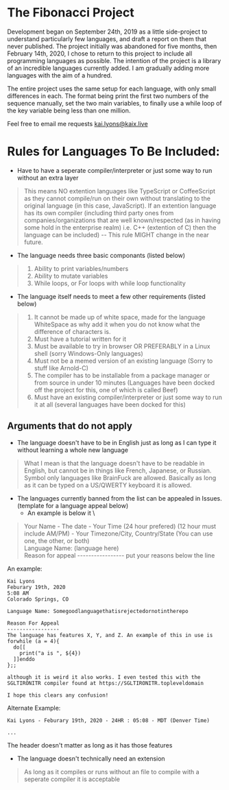 # The Fibonacci Project
Development began on September 24th, 2019 as a little side-project to understand particularly few languages, and draft a report on them that never published. The project initially was abandoned for five months, then February 14th, 2020, I chose to return to this project to include all programming languages as possible. The intention of the project is a library of an incredible languages currently added. I am gradually adding more languages with the aim of a hundred.

The entire project uses the same setup for each language, with only small differences in each. The format being print the first two numbers of the sequence manually, set the two main variables, to finally use a while loop of the key variable being less than one million.

Feel free to email me requests [kai.lyons@kaix.live](mailto:kai.lyons@kaix.live)

# Rules for Languages To Be Included:
- Have to have a seperate compiler/interpreter or just some way to run without an extra layer
> This means NO extention languages like TypeScript or CoffeeScript as they cannot compile/run on their own without translating to the original language (in this case, JavaScript). If an extention language has its own compiler (including third party ones from companies/organizations that are well known/respected (as in having some hold in the enterprise realm) i.e. C++ (extention of C) then the language can be included) -- This rule MIGHT change in the near future.

- The language needs three basic componants (listed below)
> 1. Ability to print variables/numbers
> 2. Ability to mutate variables
> 3. While loops, or For loops with while loop functionality

- The language itself needs to meet a few other requirements (listed below)
> 1. It cannot be made up of white space, made for the language WhiteSpace as why add it when you do not know what the difference of characters is.
> 2. Must have a tutorial written for it
> 3. Must be available to try in browser OR PREFERABLY in a Linux shell (sorry Windows-Only languages)
> 4. Must not be a memed version of an existing language (Sorry to stuff like Arnold-C)
> 5. The compiler has to be installable from a package manager or from source in under 10 minutes (Languages have been docked off the project for this, one of which is called Beef)
> 6. Must have an existing compiler/interpreter or just some way to run it at all (several languages have been docked for this)

## Arguments that do not apply
- The language doesn't have to be in English just as long as I can type it without learning a whole new language
> What I mean is that the language doesn't have to be readable in English, but cannot be in things like French, Japanese, or Russian. Symbol only languages like BrainFuck are allowed. Basically as long as it can be typed on a US/QWERTY keyboard it is allowed.

- The languages currently banned from the list can be appealed in Issues. (template for a language appeal below)
   - An example is below it \
> Your Name - The date - Your Time (24 hour prefered) (12 hour must include AM/PM) - Your Timezone/City, Country/State (You can use one, the other, or both) \
> Language Name: (language here) \
> Reason for appeal
> \-----------------
> put your reasons below the line 

An example:
```
Kai Lyons
Feburary 19th, 2020
5:08 AM
Colorado Springs, CO

Language Name: Somegoodlanguagethatisrejectedornotintherepo

Reason For Appeal
-----------------
The language has features X, Y, and Z. An example of this in use is
forwhile (a = 4){
  do[[
    print("a is ", ${4})
  ]]enddo
};;

although it is weird it also works. I even tested this with the SGLTIRONITR compiler found at https://SGLTIRONITR.topleveldomain

I hope this clears any confusion!
```

Alternate Example:
```
Kai Lyons - Feburary 19th, 2020 - 24HR : 05:08 - MDT (Denver Time)

...
```

The header doesn't matter as long as it has those features

- The language doesn't technically need an extension
> As long as it compiles or runs without an file to compile with a seperate compiler it is acceptable
